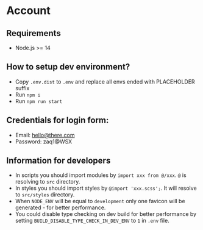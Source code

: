 # Account

## Requirements

- Node.js >= 14

## How to setup dev environment?

- Copy `.env.dist` to `.env` and replace all envs ended with PLACEHOLDER suffix
- Run `npm i`
- Run `npm run start`

## Credentials for login form:

- Email: hello@there.com
- Password: zaq1@WSX

## Information for developers

- In scripts you should import modules by `import xxx from @/xxx`. `@` is resolving to `src` directory.
- In styles you should import styles by `@import 'xxx.scss';`. It will resolve to `src/styles` directory.
- When `NODE_ENV` will be equal to `development` only one favicon will be generated - for better performance.
- You could disable type checking on dev build for better performance by setting `BUILD_DISABLE_TYPE_CHECK_IN_DEV_ENV` to `1` in `.env` file.
